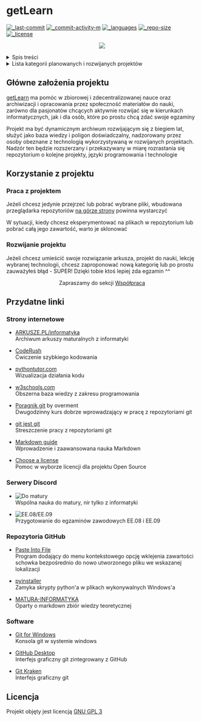 # getLearn <!-- omit in toc -->
[![_last-commit]][commit]
[![_commit-activity-m]][commits] <!-- [![_contributors]][contributions] -->
[![_languages]][tags]
[![_repo-size]][zip]
[![_license]][license] <!-- ![_watchers][watch] -->

<p align="center"><img src="https://shields.io/badge/project_status-Work_in_progress-eb0?style=for-the-badge"/></p>

<details><summary>Spis treści</summary>

- [Główne założenia projektu](#główne-założenia-projektu)
- [Korzystanie z projektu](#korzystanie-z-projektu)
  - [Praca z projektem](#praca-z-projektem)
  - [Rozwijanie projektu](#rozwijanie-projektu)
- [Przydatne linki](#przydatne-linki)
  - [Strony internetowe](#strony-internetowe)
  - [Serwery Discord](#serwery-discord)
  - [Repozytoria GitHub](#repozytoria-github)
  - [Software](#software)
</details>
<details><summary>Lista kategorii planowanych i rozwijanych projektów</summary>

  - [x] [Matura](../matura/)
    - [x] [Informatyka rozszerzona](../matura/inf/)
    - [ ] Matematyka rozszerzona
  - [ ] [Kwalifikacje zawodowe](../q/)
    - [x] [Elektryczno - Elektroniczne](../q/ee/)
      - [x] [EE.09](../q/ee/09)
      - [x] [EE.08](../q/ee/08)
      - [ ] EE.03
  - [x] [Programowanie](../programming/)
    - [x] [C++](../programming/cpp/)
    - [x] Python
    - [x] [JavaScript](../programming/js/)
    - [x] [PHP](../programming/php/)
  - [ ] GitHub
    - [ ] Git
    - [ ] GitHub
    - [ ] Markdown
    - [ ] Mathpix Markdown
</details>

## Główne założenia projektu
[getLearn][root] ma pomóc w  zbiorowej i zdecentralizowanej nauce oraz archiwizacji i opracowania przez społeczność materiałów do nauki, zarówno dla pasjonatów chcących aktywnie rozwijać się w kierunkach informatycznych, jak i dla osób, które po prostu chcą zdać swoje egzaminy

Projekt ma być dynamicznym archiwum rozwijającym się z biegiem lat, służyć jako baza wiedzy i poligon doświadczalny, nadzorowany przez osoby obeznane z technologią wykorzystywaną w rozwijanych projektach. Nadzór ten będzie rozszerzany i przekazywany w miarę rozrastania się repozytorium o kolejne projekty, języki programowania i technologie

## Korzystanie z projektu

### Praca z projektem
Jeżeli chcesz jedynie przejrzeć lub pobrać wybrane pliki, wbudowana przeglądarka repozytoriów [na górze strony](#) powinna wystarczyć

W sytuacji, kiedy chcesz eksperymentować na plikach w repozytorium lub pobrać całą jego zawartość, warto je sklonować

### Rozwijanie projektu
Jeżeli chcesz umieścić swoje rozwiązanie arkusza, projekt do nauki, lekcję wybranej technologii, chcesz zaproponować nową kategorię lub po prostu zauważyłeś błąd - SUPER! Dzięki tobie ktoś lepiej zda egzamin ^^

<p align="center">Zapraszamy do sekcji <a href="CONTRIBUTING.md">Współpraca</a></p>

## Przydatne linki
### Strony internetowe
  - [ARKUSZE.PL/informatyka](https://arkusze.pl/informatyka-matura-poziom-rozszerzony/)  
    Archiwum arkuszy maturalnych z informatyki

  - [CodeRush](https://coderush.xyz/)  
    Ćwiczenie szybkiego kodowania
    
  - [pythontutor.com](https://pythontutor.com)  
    Wizualizacja działania kodu

  - [w3schools.com](https://w3schools.com)  
    Obszerna baza wiedzy z zakresu programowania

  - [Poragnik git](https://www.youtube.com/watch?v=D6EI7EbEN4Q&list=PLjHmWifVUNMKIGHmaGPVqSD-L6i1Zw-MH) by overment  
    Dwugodzinny kurs dobrze wprowadzający w pracę z repozytoriami git

  - [git jest git](https://rogerdudler.github.io/git-guide/index.pl.html)  
    Streszczenie pracy z repozytoriami git

  - [Markdown guide](https://www.markdownguide.org/)  
    Wprowadzenie i zaawansowana nauka Markdown

  - [Choose a license](https://choosealicense.com/)  
    Pomoc w wyborze licencji dla projektu Open Source

### Serwery Discord
  - ![Do matury](https://shields.io/discord/796048059507015732?label=Do%20matury&logo=discord&style=social&link=https://discord.gg/3hyj3kXQkt)  
    Wspólna nauka do matury, nir tylko z informatyki

  - ![EE.08/EE.09](https://shields.io/discord/723560181996191914?label=EE.08%2FEE.09&logo=discord&style=social&link=https://discord.gg/RJMZQEC)  
    Przygotowanie do egzaminów zawodowych EE.08 i EE.09

### Repozytoria GitHub
  - [Paste Into File](https://github.com/EslaMx7/PasteIntoFile)  
    Program dodający do menu kontekstowego opcję wklejenia zawartości schowka bezpośrednio do nowo utworzonego pliku we wskazanej lokalizacji

  - [pyinstaller](https://github.com/pyinstaller/pyinstaller)  
    Zamyka skrypty python'a w plikach wykonywalnych Windows'a
  
  - [MATURA-INFORMATYKA](https://github.com/wernexnrs123/MATURA-INFORMATYKA)  
    Oparty o markdown zbiór wiedzy teoretycznej

### Software
  - [Git for Windows](https://gitforwindows.org/)  
    Konsola git w systemie windows

  - [GitHub Desktop](https://desktop.github.com/)  
    Interfejs graficzny git zintegrowany z GitHub

  - [Git Kraken](https://www.gitkraken.com/)  
    Interfejs graficzny git

## Licencja <!-- omit in toc -->
Projekt objęty jest licencją [GNU GPL 3][license]

[root]: https://github.com/Pixel48/getLearn
[license]: https://github.com/Pixel48/getLearn/blob/master/docs/LICENSE

[commit]: https://github.com/Pixel48/getLearn/commit
[commits]: https://github.com/Pixel48/getLearn/commits/master
[contributions]: https://github.com/Pixel48/getLearn/graphs/contributors
[network]: https://github.com/Pixel48/getLearn/network
[tags]: https://github.com/Pixel48/getLearn/releases
[zip]: https://github.com/Pixel48/getLearn/archive/master.zip
[watch]: https://github.com/Pixel48/getLearn/subscribe

[_commit-activity-m]: https://img.shields.io/github/commit-activity/m/Pixel48/getLearn?style=flat
[_commit-activity-w]: https://img.shields.io/github/commit-activity/w/Pixel48/getLearn?style=flat
[_commit-activity-y]: https://img.shields.io/github/commit-activity/y/Pixel48/getLearn?style=flat
[_contributors]: https://img.shields.io/github/all-contributors/Pixel48/getLearn?style=flat
[_languages]: https://shields.io/github/languages/count/Pixel48/getLearn?style=flat
[_last-commit]: https://shields.io/github/last-commit/Pixel48/getLearn?style=flat
[_license]: https://shields.io/github/license/Pixel48/getLearn?color=d00&style=flat
[_repo-size]: https://shields.io/github/repo-size/Pixel48/getLearn?style=flat
[_watchers]: (https://shields.io/github/watchers/Pixel48/getLearn?label=Watch?style=social)
